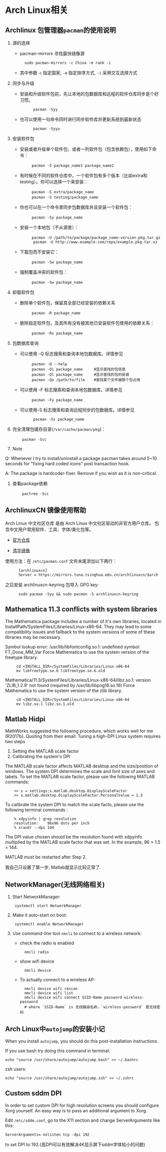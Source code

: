 # Arch Linux相关

## Archlinux 包管理器`pacman`的使用说明

1. 源的选择
    * pacman-mirrors 寻找最快镜像源

            sudo pacman-mirrors -c China -m rank -i

    * 其中参数`-c` 指定国家, `-m` 指定排序方式, `-i` 采用交互选择方式

1. 同步与升级
    * 安装和升级软件包前，先让本地的包数据库和远程的软件仓库同步是个好习惯。

                pacman -Syy

    * 也可以使用一句命令同时进行同步软件库并更新系统到最新状态

                pacman -Syyu

1. 安装软件包
    * 安装或者升级单个软件包，或者一列软件包（包含依赖包），使用如下命令：

            　　pacman -S package_name1 package_name2

    * 有时候在不同的软件仓库中，一个软件包有多个版本（比如extra和testing）。你可以选择一个来安装：

            　　pacman -S extra/package_name
            　　pacman -S testing/package_name

    * 你也可以在一个命令里同步包数据库并且安装一个软件包：

            　　pacman -Sy package_name

    * 安装一个本地包（不从源里）：

            　　pacman -U /path/to/package/package_name-version.pkg.tar.gz
                pacman -U http://www.example.com/repo/example.pkg.tar.xz

    * 下载包而不安装它：

            　　pacman -Sw package_name

    * 强制覆盖冲突的软件包：

            　　pacman -Sw package_name

1. 卸载软件包
    * 删除单个软件包，保留其全部已经安装的依赖关系

            　　pacman -R package_name

    * 删除指定软件包，及其所有没有被其他已安装软件包使用的依赖关系：

            　　pacman -Rs package_name

1. 包数据库查询
    * 可以使用 -Q 标志搜索和查询本地包数据库。详情参见

            　　pacman -Q --help
            　　pacman -Qi package_name     #显示查找的包信息
            　　pacman -Ql package_name     #显示查找的包的安装
            　　pacman -Qo /path/to/file    #查找某个文件被那个包占用

    * 可以使用 -F 标志搜索和查询本地包数据库。详情参见

            　　pacman -Fy package_name

    * 可以使用-S 标志搜索和查询远程同步的包数据库。详情参见

                pacman -Ss package_name

1. 完全清理包缓存目录(`/var/cache/pacman/pkg`)：

        　　pacman -Scc

1. Note

Q: Whenever I try to install/uninstall a package pacman takes around 5~10 seconds
for "fixing hard coded icons" post transaction hook.

A: The package is hardcoder-fixer. Remove if you wish as it is non-critical.

1. 查看package依赖

        　　pactree -Scc

## ArchlinuxCN 镜像使用帮助

Arch Linux 中文社区仓库 是由 Arch Linux 中文社区驱动的非官方用户仓库。
包含中文用户常用软件、工具、字体/美化包等。

* [官方仓库](http://repo.archlinuxcn.org)

* [清华镜像](https://mirrors.tuna.tsinghua.edu.cn/archlinuxcn/)

使用方法：在 `/etc/pacman.conf` 文件末尾添加以下两行：

          [archlinuxcn]
          Server = https://mirrors.tuna.tsinghua.edu.cn/archlinuxcn/$arch

之后安装 archlinuxcn-keyring 包导入 GPG key:

          sudo pacman -Syy && sudo pacman -S archlinuxcn-keyring

## Mathematica 11.3 conflicts with system libraries

The Mathematica package includes a number of it's own libraries,
located in InstallPath/SystemFiles/Libraries/Linux-x86-64.
They may lead to some compatibility issues and fallback to the system
versions of some of these libraries may be necessary.

Symbol lookup error: /usr/lib/libfontconfig.so.1: undefined symbol:
FT_Done_MM_Var
Force Mathematica to use the system version of the freetype library.

         cd <INSTALL_DIR>/SystemFiles/Libraries/Linux-x86-64
         mv libfreetype.so.6 libfreetype.so.6.old

Mathematica/11.3/SystemFiles/Libraries/Linux-x86-64/libz.so.1: version
'ZLIB_1.2.9' not found (required by /usr/lib/libpng16.so.16)
Force Mathematica to use the system version of the zlib library.

         cd <INSTALL_DIR>/SystemFiles/Libraries/Linux-x86-64
         mv libz.so.1 libz.so.1.old

## Matlab Hidpi

MathWorks suggested the following procedure, which works well for me (R2017b).
Quoting from their email:
Tuning a high-DPI Linux system requires two steps

1. Setting the MATLAB scale factor
2. Calibrating the system's DPI

The MATLAB scale factor affects MATLAB desktop and the size/position of
windows. The system DPI determines the scale and font size of axes and labels.
To set the MATLAB scale factor, please use the following MATLAB commands:

        >> s = settings;s.matlab.desktop.DisplayScaleFactor
        >> s.matlab.desktop.DisplayScaleFactor.PersonalValue = 1.5

To calibrate the system DPI to match the scale facto, please use the following
terminal commands :

        % xdpyinfo | grep resolution
        resolution:    96x96 dots per inch
        % xrandr --dpi 144

The DPI value chosen should be the resolution found with xdpyinfo multiplied by
the MATLAB scale factor that was set. In the example, 96 × 1.5 = 144.

MATLAB must be restarted after Step 2.

我自己只设置了第一步, Matlab就显示比较正常了.

## NetworkManager(无线网络相关)

1. Start NetworkManager:

        systemctl start NetworkManager

2. Make it auto-start on boot:

        systemctl enable NetworkManager

3. Use command-line tool `nmcli` to connect to a wireless network:
    * check the radio is enabled

            nmcli radio

    * show wifi device

            nmcli device

    * To actually connect to a wireless AP:

            nmcli device wifi rescan
            nmcli device wifi list
            nmcli device wifi connect SSID-Name password wireless-password
            # where `SSID-Name` is 无线路由名称，`wireless-password` 是无线密码

## Arch Linux中`autojump`的安装小记

When you install `autojump`, you should do this post-installation instructions.

If you use bash try doing this command in terminal:

    echo "source /usr/share/autojump/autojump.bash" >> ~/.bashrc

zsh users:

    echo "source /usr/share/autojump/autojump.zsh" >> ~/.zshrc

## Custom sddm DPI

In order to set custom DPI for high resolution screens you should configure Xorg
yourself. An easy way is to pass an additional argument to Xorg.

Edit `/etc/sddm.conf`, go to the X11 section and change ServerArguments like this:

    ServerArguments=-nolisten tcp -dpi 192

to set DPI to 192.(高DPI可以有效解决4K显示屏下sddm字体较小的问题)

